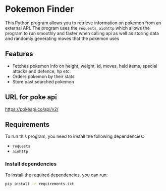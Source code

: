 # Pokemon Finder
This Python program allows you to retrieve information on pokemon from an external API. The program uses the `requests`, `aiohttp` which allows the program to run smoothly and faster when calling api as well as storing data and randomly generating moves that the pokemon uses

## Features
- Fetches pokemon info on height, weight, id, moves, held items, special attacks and defence, hp etc.
- Orders pokemon by their stats
- Store past searched pokemon

## URL for poke api
https://pokeapi.co/api/v2/

## Requirements
To run this program, you need to install the following dependencies: 
- `requests` 
- `aiohttp`

### Install dependencies
To install the required dependencies, you can run:

```bash
pip install -r requirements.txt